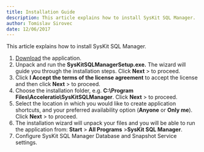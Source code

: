 ```yaml
---
title: Installation Guide
description: This article explains how to install SysKit SQL Manager.
author: Tomislav Sirovec
date: 12/06/2017
---
```

This article explains how to install SysKit SQL Manager.

1. [Download](https://www.syskit.com/products/slq-manager/download) the application.
2. Unpack and run the __SysKitSQLManagerSetup.exe.__ The wizard will guide you through the installation steps. Click __Next__ > to proceed.
3. Click __I Accept the terms of the license agreement__ to accept the license and then click __Next__ > to proceed.
4. Choose the installation folder, e.g. __C:\Program Files\Acceleratio\SysKitSQLManager__. Click __Next__ > to proceed.
5. Select the location in which you would like to create application shortcuts, and your preferred availability option (__Anyone__ or __Only me__). Click __Next__ > to proceed.
6. The installation wizard will unpack your files and you will be able to run the application from: __Start__ > __All Programs__ >__SysKit SQL Manager__.
7. Configure SysKit SQL Manager Database and Snapshot Service settings.